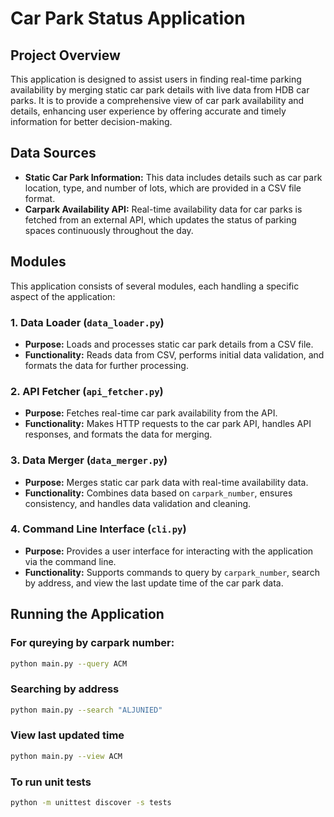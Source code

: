 # Car Park Status Application

## Project Overview
This application is designed to assist users in finding real-time parking availability by merging static car park details with live data from HDB car parks. It is to provide a comprehensive view of car park availability and details, enhancing user experience by offering accurate and timely information for better decision-making.

## Data Sources
- **Static Car Park Information:** This data includes details such as car park location, type, and number of lots, which are provided in a CSV file format.
- **Carpark Availability API:** Real-time availability data for car parks is fetched from an external API, which updates the status of parking spaces continuously throughout the day.

## Modules
This application consists of several modules, each handling a specific aspect of the application:

### 1. Data Loader (`data_loader.py`)
- **Purpose:** Loads and processes static car park details from a CSV file.
- **Functionality:** Reads data from CSV, performs initial data validation, and formats the data for further processing.

### 2. API Fetcher (`api_fetcher.py`)
- **Purpose:** Fetches real-time car park availability from the API.
- **Functionality:** Makes HTTP requests to the car park API, handles API responses, and formats the data for merging.

### 3. Data Merger (`data_merger.py`)
- **Purpose:** Merges static car park data with real-time availability data.
- **Functionality:** Combines data based on `carpark_number`, ensures consistency, and handles data validation and cleaning.

### 4. Command Line Interface (`cli.py`)
- **Purpose:** Provides a user interface for interacting with the application via the command line.
- **Functionality:** Supports commands to query by `carpark_number`, search by address, and view the last update time of the car park data.

## Running the Application

### For qureying by carpark number:

```bash
python main.py --query ACM
```

### Searching by address

```bash
python main.py --search "ALJUNIED"

```

### View last updated time

```bash
python main.py --view ACM
```

### To run unit tests

```bash
python -m unittest discover -s tests
```